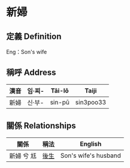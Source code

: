 # 新婦
## 定義 Definition




Eng：Son's wife

## 稱呼 Address

漢音 | 임·찌- | Tâi-lô | Taiji
--- | --- | --- | --- 
新婦 | 신·부- | sin-pū | sin3poo33 


## 關係 Relationships

關係 | 稱法 | English
--- | --- | --- 
新婦 兮 尪 | [後生](member19.md) | Son's wife's husband
